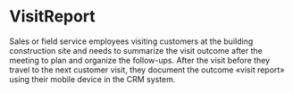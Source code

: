 # VisitReport
Sales or field service employees visiting customers at the building construction site and needs to summarize the visit outcome after the meeting to plan and organize the follow-ups. After the visit before they travel to the next customer visit, they document the outcome «visit report» using their mobile device in the CRM system.

